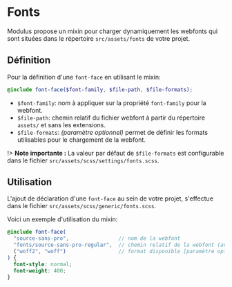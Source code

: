 # Fonts

Modulus propose un mixin pour charger dynamiquement les webfonts qui sont situées dans le répertoire `src/assets/fonts` de votre projet.


## Définition

Pour la définition d'une `font-face` en utilisant le mixin:

```scss
@include font-face($font-family, $file-path, $file-formats);
```

- `$font-family`: nom à appliquer sur la propriété `font-family` pour la webfont.
- `$file-path`: chemin relatif du fichier webfont à partir du répertoire `assets/` et sans les extensions.
- `$file-formats`: *(paramètre optionnel)* permet de définir les formats utilisables pour le chargement de la webfont.

!> **Note importante :** La valeur par défaut de `$file-formats` est configurable dans le fichier `src/assets/scss/settings/fonts.scss`.


## Utilisation

L'ajout de déclaration d'une `font-face` au sein de votre projet, s'effectue dans le fichier `src/assets/scss/generic/fonts.scss`.

Voici un exemple d'utilisation du mixin:

```scss
@include font-face(
  "source-sans-pro",                // nom de la webfont
  "fonts/source-sans-pro-regular",  // chemin relatif de la webfont (avec le répertoire `assets/` pour racine)
  ("woff2", "woff")                 // format disponible [paramètre optionnel]
) {
  font-style: normal;
  font-weight: 400;
}
```